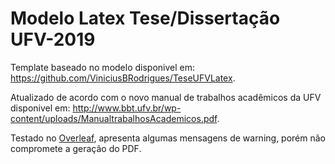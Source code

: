 # Modelo Latex Tese/Dissertação UFV-2019

Template baseado no modelo disponivel em: https://github.com/ViniciusBRodrigues/TeseUFVLatex.

Atualizado de acordo com o novo manual de trabalhos acadêmicos da UFV disponivel em: http://www.bbt.ufv.br/wp-content/uploads/ManualtrabalhosAcademicos.pdf.

Testado no [Overleaf](https://www.overleaf.com/), apresenta algumas mensagens de warning, porém não compromete a geração do PDF.
